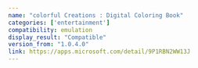 ```yaml
---
name: "colorful Creations : Digital Coloring Book"
categories: ['entertainment']
compatibility: emulation
display_result: "Compatible"
version_from: "1.0.4.0"
link: https://apps.microsoft.com/detail/9P1RBN2WW13J
---
```

